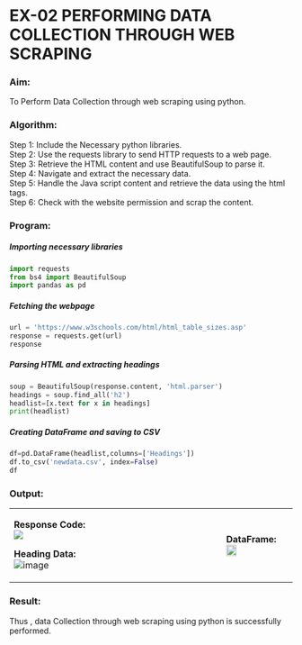 # EX-02 PERFORMING DATA COLLECTION THROUGH WEB SCRAPING
### Aim:
To Perform Data Collection through web scraping using python.

### Algorithm:
Step 1: Include the Necessary python libraries.<br>
Step 2: Use the requests library to send HTTP requests to a web page.<br>
Step 3: Retrieve the HTML content and use BeautifulSoup to parse it.<br>
Step 4: Navigate and extract the necessary data.<br>
Step 5: Handle the Java script content and retrieve the data using the html tags.<br>
Step 6: Check with the website permission and scrap the content.<br>

### Program:
##### Importing necessary libraries
```Python
import requests
from bs4 import BeautifulSoup
import pandas as pd
```
##### Fetching the webpage
```Python
url = 'https://www.w3schools.com/html/html_table_sizes.asp'
response = requests.get(url)
response
```
##### Parsing HTML and extracting headings
```Python
soup = BeautifulSoup(response.content, 'html.parser')
headings = soup.find_all('h2')
headlist=[x.text for x in headings]
print(headlist)
```
##### Creating DataFrame and saving to CSV
```Python
df=pd.DataFrame(headlist,columns=['Headings'])
df.to_csv('newdata.csv', index=False)
df
```

### Output:

<table>
<tr width=40%>
<td>

 
**Response Code:**<br>
<img src="https://github.com/user-attachments/assets/7f7e9402-3eda-4f5b-9632-91890cc01556">


**Heading Data:** <br>
![image](https://github.com/user-attachments/assets/2b591c2c-3cef-4bfd-ab4e-298530a04c64) 
	

</td> 
<td width=25% >

**DataFrame:**
<img height=40% src="https://github.com/user-attachments/assets/4f6ae323-1d52-4d6b-994c-6a2b620d9888">

</td>
</tr> 
</table>


### Result:
Thus , data Collection through web scraping using python is successfully performed.
